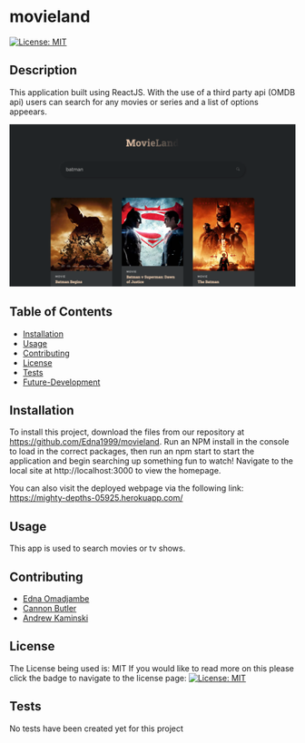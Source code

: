 # movieland

  [![License: MIT](https://img.shields.io/badge/License-MIT-yellow.svg)](https://opensource.org/licenses/MIT)

## Description

  This application built using ReactJS. With the use of a third party api (OMDB api) users can search for any movies or series and a list of options appeears.

![screenshot of movieland app](./src/image/Screenshot%202023-01-28%20at%2011.27.21%20PM%201.png)


  ## Table of Contents

  - [Installation](#installation)
  - [Usage](#usage)
  - [Contributing](#contributing)
  - [License](#license)
  - [Tests](#tests)
  - [Future-Development](#future-development)

  ## Installation

  To install this project, download the files from our repository at https://github.com/Edna1999/movieland. Run an NPM install in the console to load in the correct packages, then run an npm start to start the application and begin searching up something fun to watch!  Navigate to the local site at http://localhost:3000 to view the homepage.

  You can also visit the deployed webpage via the following link: https://mighty-depths-05925.herokuapp.com/
  

  ## Usage
  This app is used to search movies or tv shows.


  ## Contributing

  - [Edna Omadjambe](https://github.com/Edna1999)
  - [Cannon Butler](https://github.com/clbutl)
  - [Andrew Kaminski](https://github.com/AndrewKamSki)

  ## License
  The License being used is: MIT
  If you would like to read more on this please click the badge to navigate to the license page: 
  [![License: MIT](https://img.shields.io/badge/License-MIT-yellow.svg)](https://opensource.org/licenses/MIT)

  ## Tests

  No tests have been created yet for this project
  

